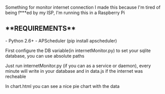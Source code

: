 Something for monitor internet connection
I made this because I'm tired of being f***ed by my ISP, I'm running this in a Raspberry Pi

<h2>**REQUIREMENTS**</h2>
- 	Python 2.6+
- 	APScheduler	(pip install apscheduler)

First configure the DB variable(in internetMonitor.py) to set your sqlite database, you can use absolute paths

Just run internetMonitor.py (if you can as a service or daemon), every minute will write in your database and in data.js if the internet was recheable

In chart.html you can see a nice pie chart with the data
